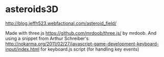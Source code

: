asteroids3D
===========

http://blog.jeffh523.webfactional.com/asteroid_field/

Made with three.js https://github.com/mrdoob/three.js/ by mrdoob. 
And using a snippet from Arthur Schreiber's http://nokarma.org/2011/02/27/javascript-game-development-keyboard-input/index.html for keyboard.js script (for handling key events)
